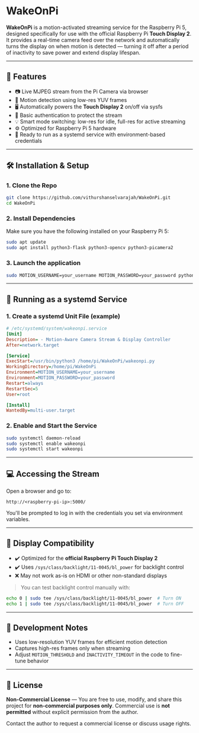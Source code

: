 # WakeOnPi

**WakeOnPi** is a motion-activated streaming service for the Raspberry Pi 5, designed specifically for use with the official Raspberry Pi **Touch Display 2**. It provides a real-time camera feed over the network and automatically turns the display on when motion is detected — turning it off after a period of inactivity to save power and extend display lifespan.

---

## 🔧 Features

- 📷 Live MJPEG stream from the Pi Camera via browser
- 🎯 Motion detection using low-res YUV frames
- 🖥️ Automatically powers the **Touch Display 2** on/off via sysfs
- 🔐 Basic authentication to protect the stream
- 💡 Smart mode switching: low-res for idle, full-res for active streaming
- ⚙️ Optimized for Raspberry Pi 5 hardware
- 🚀 Ready to run as a systemd service with environment-based credentials

---

## 🛠️ Installation & Setup

### 1. Clone the Repo

```bash
git clone https://github.com/vithurshanselvarajah/WakeOnPi.git
cd WakeOnPi
```

### 2. Install Dependencies

Make sure you have the following installed on your Raspberry Pi 5:

```bash
sudo apt update
sudo apt install python3-flask python3-opencv python3-picamera2
```

### 3. Launch the application

```bash
sudo MOTION_USERNAME=your_username MOTION_PASSWORD=your_password python3 wakeonpi.py
```

---

## 📿 Running as a systemd Service

### 1. Create a systemd Unit File (example)

```ini
# /etc/systemd/system/wakeonpi.service
[Unit]
Description= - Motion-Aware Camera Stream & Display Controller
After=network.target

[Service]
ExecStart=/usr/bin/python3 /home/pi/WakeOnPi/wakeonpi.py
WorkingDirectory=/home/pi/WakeOnPi
Environment=MOTION_USERNAME=your_username
Environment=MOTION_PASSWORD=your_password
Restart=always
RestartSec=5
User=root

[Install]
WantedBy=multi-user.target
```

### 2. Enable and Start the Service

```bash
sudo systemctl daemon-reload
sudo systemctl enable wakeonpi
sudo systemctl start wakeonpi
```

---

## 💻 Accessing the Stream

Open a browser and go to:

```
http://<raspberry-pi-ip>:5000/
```

You'll be prompted to log in with the credentials you set via environment variables.

---

## 📌 Display Compatibility

- ✔️ Optimized for the **official Raspberry Pi Touch Display 2**
- ✔️ Uses `/sys/class/backlight/11-0045/bl_power` for backlight control
- ❌ May not work as-is on HDMI or other non-standard displays

> You can test backlight control manually with:

```bash
echo 0 | sudo tee /sys/class/backlight/11-0045/bl_power  # Turn ON
echo 1 | sudo tee /sys/class/backlight/11-0045/bl_power  # Turn OFF
```

---

## 🧪 Development Notes

- Uses low-resolution YUV frames for efficient motion detection
- Captures high-res frames only when streaming
- Adjust `MOTION_THRESHOLD` and `INACTIVITY_TIMEOUT` in the code to fine-tune behavior

---

## 📜 License

**Non-Commercial License** — You are free to use, modify, and share this project for **non-commercial purposes only**. Commercial use is **not permitted** without explicit permission from the author.

Contact the author to request a commercial license or discuss usage rights.
